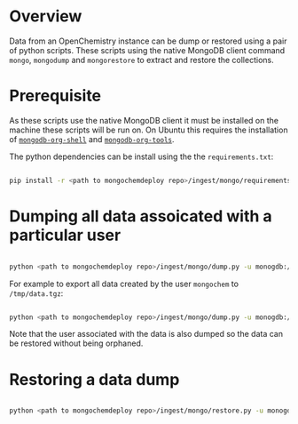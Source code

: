 # Overview

Data from an OpenChemistry instance can be dump or restored using a pair of
python scripts. These scripts using the native MongoDB client command `mongo`,
`mongodump` and `mongorestore` to extract and restore the collections.

# Prerequisite

As these scripts use the native MongoDB client it must be installed on the
machine these scripts will be run on. On Ubuntu this requires the installation
of [`mongodb-org-shell`](https://docs.mongodb.com/manual/tutorial/install-mongodb-on-ubuntu/#additional-information)
and [`mongodb-org-tools`](https://docs.mongodb.com/manual/tutorial/install-mongodb-on-ubuntu/#additional-information).

The python dependencies can be install using the the `requirements.txt`:

```bash

pip install -r <path to mongochemdeploy repo>/ingest/mongo/requirements.txt

```

# Dumping all data assoicated with a particular user

```bash

python <path to mongochemdeploy repo>/ingest/mongo/dump.py -u monogdb://localhost:27020 -l <user login> -o <path to output archive>

```

For example to export all data created by the user `mongochem` to `/tmp/data.tgz`:

```bash

python <path to mongochemdeploy repo>/ingest/mongo/dump.py -u monogdb://localhost:27020 -l mongochem -o /tmp/data.tgz

```

Note that the user associated with the data is also dumped so the data can be restored
without being orphaned.

# Restoring a data dump

```bash

python <path to mongochemdeploy repo>/ingest/mongo/restore.py -u monogdb://localhost:27020 /tmp/data.tgz

```
